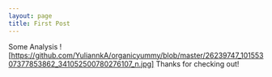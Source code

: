 ```yaml
---
layout: page
title: First Post
---
```

Some Analysis
![https://github.com/YuliannkA/organicyummy/blob/master/26239747_10155307377853862_341052500780276107_n.jpg]
Thanks for checking out!
